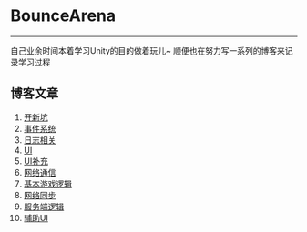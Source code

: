 # BounceArena

---

自己业余时间本着学习Unity的目的做着玩儿~
顺便也在努力写一系列的博客来记录学习过程

## 博客文章
1. [开新坑](http://inspoy.cc/wordpress/index.php/133.html)
2. [事件系统](http://inspoy.cc/wordpress/index.php/135.html)
3. [日志相关](http://inspoy.cc/wordpress/index.php/142.html)
4. [UI](http://inspoy.cc/wordpress/index.php/145.html)
5. [UI补充]()
6. [网络通信]()
7. [基本游戏逻辑]()
8. [网络同步]()
9. [服务端逻辑]()
10. [辅助UI]()
